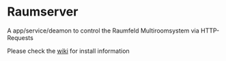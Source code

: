 # Raumserver

A app/service/deamon to control the Raumfeld Multiroomsystem via HTTP-Requests  
  
Please check the [wiki](https://github.com/ChriD/Raumserver/wiki) for install information

